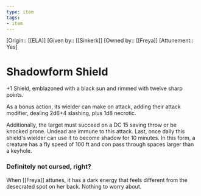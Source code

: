```yaml
---
type: item
tags:
- item
---
```

[Origin:: [[ELA]]
[Given by:: [[Sinkerk]]
[Owned by:: [[Freya]]
[Attunement:: Yes]

# Shadowform Shield

+1 Shield, emblazoned with a black sun and rimmed with twelve sharp points. 

As a bonus action, its wielder can make on attack, adding their attack modifier, dealing 2d6+4 slashing, plus 1d8 necrotic. 

Additionally, the target must succeed on a DC 15 saving throw or be knocked prone. Undead are immune to this attack. Last, once daily this shield's wielder can use it to become shadow for 10 minutes. In this form, a creature has a fly speed of 100 ft and con pass through spaces larger than a keyhole.

### Definitely not cursed, right?
When [[Freya]] attunes, it has a dark energy that feels different from the desecrated spot on her back. Nothing to worry about.